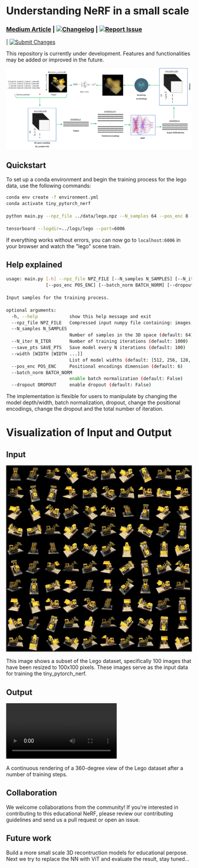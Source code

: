 # Understanding NeRF in a small scale

### [Medium Article]() | [![Changelog](https://img.shields.io/badge/💡-Changelog-informational.svg?style=flat)](Changelog.md) | [![Report Issue](https://img.shields.io/badge/🐛-Report_Issue-yellow.svg?style=flat)](https://github.com/iFarhat93/tiny_pytorch_nerf/issues)
| [![Submit Changes](https://img.shields.io/badge/👐-Submit_Changes-brightgreen.svg?style=flat)](https://github.com/iFarhat93/tiny_pytorch_nerf/pulls)

This repository is currently under development. Features and functionalities may be added or improved in the future.

![Model training step](figures/model.png)

## Quickstart

To set up a conda environment and begin the training process for the lego data, use the following commands:

```bash
conda env create -f environment.yml
conda activate tiny_pytorch_nerf

python main.py --npz_file ../data/lego.npz --N_samples 64 --pos_enc 8 --N_iter 1000 --save_pts 100 --width 512 256 128 128 64 --batch_norm False --dropout False

tensorboard --logdir=../logs/lego --port=6006

``` 
If everything works without errors, you can now go to `localhost:6006` in your browser and watch the "lego" scene train.

## Help explained
```bash
usage: main.py [-h] --npz_file NPZ_FILE [--N_samples N_SAMPLES] [--N_iter N_ITER] [--save_pts SAVE_PTS] [--width [WIDTH [WIDTH ...]]]
               [--pos_enc POS_ENC] [--batch_norm BATCH_NORM] [--dropout DROPOUT]

Input samples for the training process.

optional arguments:
  -h, --help            show this help message and exit
  --npz_file NPZ_FILE   Compressed input numpy file containing: images, poses, and focal info
  --N_samples N_SAMPLES
                        Number of samples in the 3D space (default: 64)
  --N_iter N_ITER       Number of training iterations (default: 1000)
  --save_pts SAVE_PTS   Save model every N iterations (default: 100)
  --width [WIDTH [WIDTH ...]]
                        List of model widths (default: [512, 256, 128, 64, 32, 16, 8])
  --pos_enc POS_ENC     Positional encodings dimension (default: 6)
  --batch_norm BATCH_NORM
                        enable batch normalization (default: False)
  --dropout DROPOUT     enable dropout (default: False)

  ```

The implementation is flexible for users to manipulate by changing the model depth/width, batch normalization, dropout, change the positional encodings, change the dropout and the total number of iteration.

# Visualization of Input and Output

## Input

![Input Data Visualization](figures/data.png)

This image shows a subset of the Lego dataset, specifically 100 images that have been resized to 100x100 pixels. These images serve as the input data for training the tiny_pytorch_nerf.

## Output

![Output Data Visualization](figures/lego.mp4)

A continuous rendering of a 360-degree view of the Lego dataset after a number of training steps.



## Collaboration

We welcome collaborations from the community! If you're interested in contributing to this educational NeRF, please review our contributing guidelines and send us a pull request or open an issue.

## Future work
Build a more small scale 3D recontruction models for educational perpose. Next we try to replace the NN with ViT and evaluate the result, stay tuned...
